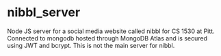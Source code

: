 # nibbl_server
Node JS server for a social media website called nibbl for CS 1530 at Pitt. Connected to mongodb hosted through MongoDB Atlas and is secured using JWT and bcrypt. This is not the main server for nibbl.
